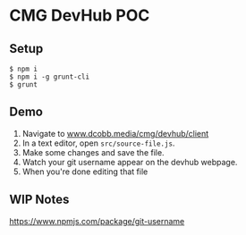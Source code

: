 # CMG DevHub POC

## Setup
```
$ npm i
$ npm i -g grunt-cli
$ grunt
```

## Demo
1. Navigate to www.dcobb.media/cmg/devhub/client
1. In a text editor, open `src/source-file.js`.
1. Make some changes and save the file.
1. Watch your git username appear on the devhub webpage.
1. When you're done editing that file 

## WIP Notes
https://www.npmjs.com/package/git-username
